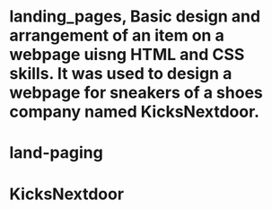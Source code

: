 # landing_pages, Basic design and arrangement of an item on a webpage uisng HTML and CSS skills. It was used to design a webpage for sneakers of a shoes company named KicksNextdoor.
# land-paging
# KicksNextdoor

